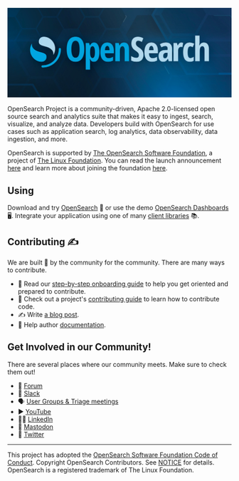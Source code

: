 ![OpenSearch logo and name on top of a dark blue background with a slight honeycomb pattern](https://raw.githubusercontent.com/opensearch-project/.github/main/profile/banner.jpg)

OpenSearch Project is a community-driven, Apache 2.0-licensed open source search and analytics suite that makes it easy to ingest, search, visualize, and analyze data. Developers build with OpenSearch for use cases such as application search, log analytics, data observability, data ingestion, and more.

OpenSearch is supported by [The OpenSearch Software Foundation](https://foundation.opensearch.org/), a project of [The Linux Foundation](https://www.linuxfoundation.org/). You can read the launch announcement [here](https://www.linuxfoundation.org/press/linux-foundation-announces-opensearch-software-foundation-to-foster-open-collaboration-in-search-and-analytics) and learn more about joining the foundation [here](https://foundation.opensearch.org/).

## Using

Download and try [OpenSearch](https://opensearch.org/docs/latest/opensearch/install/docker/) 🔎 or use the demo [OpenSearch Dashboards](https://playground.opensearch.org/auth/anonymous) 🖥. Integrate your application using one of many [client libraries](https://opensearch.org/docs/latest/clients/) 📚.

## Contributing ✍️

We are built 🧱 by the community for the community. There are many ways to contribute.

- 📖 Read our [step-by-step onboarding guide](../ONBOARDING.md) to help you get oriented and prepared to contribute.
- 👀 Check out a project's [contributing guide](../CONTRIBUTING.md) to learn how to contribute code.
- ✍️ Write [a blog post](https://github.com/opensearch-project/project-website).
- 📘 Help author [documentation](https://github.com/opensearch-project/documentation-website).

## Get Involved in our Community!

There are several places where our community meets. Make sure to check them out!

- 📝 [Forum](https://forum.opensearch.org/)
- 💬 [Slack](https://opensearch.org/slack.html)
- 🗣️ [User Groups & Triage meetings](https://www.meetup.com/pro/opensearchproject/)
- ▶️ [YouTube](https://www.youtube.com/c/OpenSearchProject)
- 🧑‍💼 [LinkedIn](https://www.linkedin.com/company/opensearch-project/)
- 🐘 [Mastodon](https://fosstodon.org/@OpenSearchProject)
- 🐤 [Twitter](https://twitter.com/OpenSearchProj)

----

This project has adopted the [OpenSearch Software Foundation Code of Conduct](https://github.com/opensearch-project/.github/blob/main/CODE_OF_CONDUCT.md). Copyright OpenSearch Contributors. See [NOTICE](https://github.com/opensearch-project/.github/blob/main/NOTICE.txt) for details. OpenSearch is a registered trademark of The Linux Foundation.
